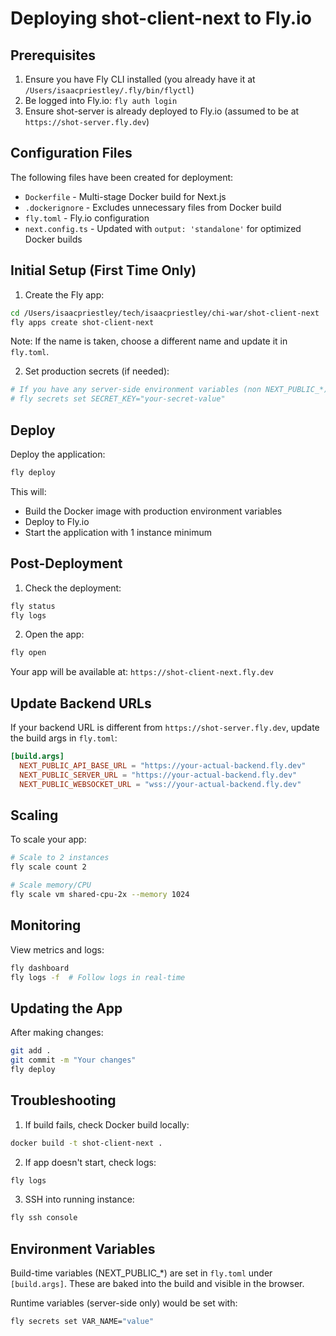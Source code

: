 # Deploying shot-client-next to Fly.io

## Prerequisites

1. Ensure you have Fly CLI installed (you already have it at `/Users/isaacpriestley/.fly/bin/flyctl`)
2. Be logged into Fly.io: `fly auth login`
3. Ensure shot-server is already deployed to Fly.io (assumed to be at `https://shot-server.fly.dev`)

## Configuration Files

The following files have been created for deployment:

- `Dockerfile` - Multi-stage Docker build for Next.js
- `.dockerignore` - Excludes unnecessary files from Docker build
- `fly.toml` - Fly.io configuration
- `next.config.ts` - Updated with `output: 'standalone'` for optimized Docker builds

## Initial Setup (First Time Only)

1. Create the Fly app:
```bash
cd /Users/isaacpriestley/tech/isaacpriestley/chi-war/shot-client-next
fly apps create shot-client-next
```

Note: If the name is taken, choose a different name and update it in `fly.toml`.

2. Set production secrets (if needed):
```bash
# If you have any server-side environment variables (non NEXT_PUBLIC_*)
# fly secrets set SECRET_KEY="your-secret-value"
```

## Deploy

Deploy the application:
```bash
fly deploy
```

This will:
- Build the Docker image with production environment variables
- Deploy to Fly.io
- Start the application with 1 instance minimum

## Post-Deployment

1. Check the deployment:
```bash
fly status
fly logs
```

2. Open the app:
```bash
fly open
```

Your app will be available at: `https://shot-client-next.fly.dev`

## Update Backend URLs

If your backend URL is different from `https://shot-server.fly.dev`, update the build args in `fly.toml`:

```toml
[build.args]
  NEXT_PUBLIC_API_BASE_URL = "https://your-actual-backend.fly.dev"
  NEXT_PUBLIC_SERVER_URL = "https://your-actual-backend.fly.dev"
  NEXT_PUBLIC_WEBSOCKET_URL = "wss://your-actual-backend.fly.dev"
```

## Scaling

To scale your app:
```bash
# Scale to 2 instances
fly scale count 2

# Scale memory/CPU
fly scale vm shared-cpu-2x --memory 1024
```

## Monitoring

View metrics and logs:
```bash
fly dashboard
fly logs -f  # Follow logs in real-time
```

## Updating the App

After making changes:
```bash
git add .
git commit -m "Your changes"
fly deploy
```

## Troubleshooting

1. If build fails, check Docker build locally:
```bash
docker build -t shot-client-next .
```

2. If app doesn't start, check logs:
```bash
fly logs
```

3. SSH into running instance:
```bash
fly ssh console
```

## Environment Variables

Build-time variables (NEXT_PUBLIC_*) are set in `fly.toml` under `[build.args]`.
These are baked into the build and visible in the browser.

Runtime variables (server-side only) would be set with:
```bash
fly secrets set VAR_NAME="value"
```